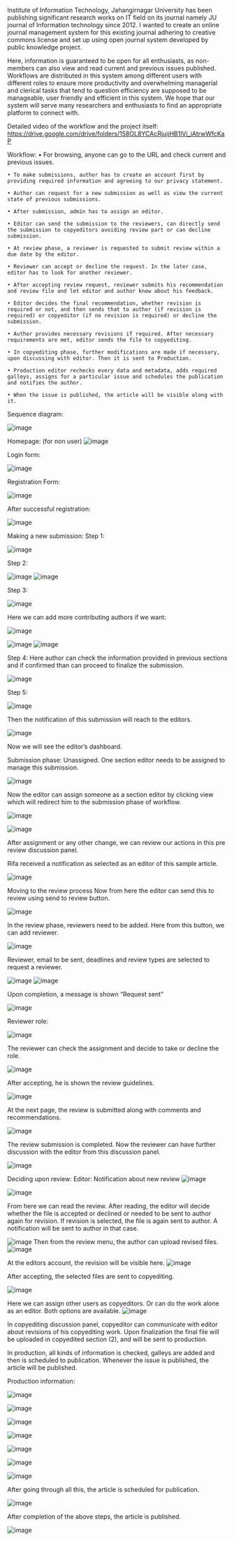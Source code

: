 Institute of Information Technology, Jahangirnagar University has been publishing significant research works on IT field on its journal namely JU journal of Information technology since 2012. I wanted to create an online journal management system for this existing journal adhering to creative commons license and set up using open journal system developed by public knowledge project.

Here, information is guaranteed to be open for all enthusiasts, as non-members can also view and read current and previous issues published. Workflows are distributed in this system among different users with different roles to ensure more productivity and overwhelming managerial and clerical tasks that tend to question efficiency are supposed to be manageable, user friendly and efficient in this system. We hope that our system will serve many researchers and enthusiasts to find an appropriate platform to connect with.

Detailed video of the workflow and the project itself: https://drive.google.com/drive/folders/158OL8YCAcRjuijHB1lVi_iAtrwWfcKaP

Workflow:
    • For browsing, anyone can go to the URL and check current and previous issues. 
    
    • To make submissions, author has to create an account first by providing required information and agreeing to our privacy statement.
    
    • Author can request for a new submission as well as view the current state of previous submissions.
    
    • After submission, admin has to assign an editor.
    
    • Editor can send the submission to the reviewers, can directly send the submission to copyeditors avoiding review part or can decline submission.
    
    • At review phase, a reviewer is requested to submit review within a due date by the editor.
    
    • Reviewer can accept or decline the request. In the later case, editor has to look for another reviewer. 
    
    • After accepting review request, reviewer submits his recommendation and review file and let editor and author know about his feedback.
    
    • Editor decides the final recommendation, whether revision is required or not, and then sends that to author (if revision is required) or copyeditor (if no revision is required) or decline the submission.
    
    • Author provides necessary revisions if required. After necessary requirements are met, editor sends the file to copyediting.
    
    • In copyediting phase, further modifications are made if necessary, upon discussing with editor. Then it is sent to Production.
    
    • Production editor rechecks every data and metadata, adds required galleys, assigns for a particular issue and schedules the publication and notifies the author.
    
    • When the issue is published, the article will be visible along with it.

Sequence diagram:

![image](https://user-images.githubusercontent.com/54031572/229293657-8ab9bf63-5f81-4db2-8ce7-9eb4bc0c7865.png)

Homepage: (for non user)
![image](https://user-images.githubusercontent.com/54031572/229293731-ac67fe04-2e44-4a9a-bbb1-362ec79a3c9d.png)

Login form:

![image](https://user-images.githubusercontent.com/54031572/229293769-154f759f-4da1-4d7a-add4-b01fa0feff89.png)

Registration Form:

![image](https://user-images.githubusercontent.com/54031572/229293782-47ade798-dc44-4c43-ab15-87a4c92fcf1f.png)


After successful registration:

![image](https://user-images.githubusercontent.com/54031572/229293798-50078d30-0938-44e6-b3cc-2714b9ac705d.png)


Making a new submission:
Step 1:

![image](https://user-images.githubusercontent.com/54031572/229293815-a4aad27c-5028-4f47-bf4e-546431a7dcf0.png)

Step 2:

![image](https://user-images.githubusercontent.com/54031572/229293830-1e11f4cc-7225-47c3-a08f-e26206ad7ede.png)
![image](https://user-images.githubusercontent.com/54031572/229293837-c97456eb-637f-4292-8c39-bbef8015552f.png)


Step 3:

![image](https://user-images.githubusercontent.com/54031572/229293850-f578d472-79ad-4cd0-a520-6b1c4b1a7d1b.png)

Here we can add more contributing authors if we want:

![image](https://user-images.githubusercontent.com/54031572/229293860-17895e94-fbf4-44b6-b299-546ef50d8da7.png)

![image](https://user-images.githubusercontent.com/54031572/229293870-d0cbc2fc-897c-4c0d-8d7c-c60a4765ed2e.png)
![image](https://user-images.githubusercontent.com/54031572/229293877-c68c8032-a09d-4b13-bf92-7e9bf27467c9.png)


Step 4:
Here author can check the information provided in previous sections and if confirmed than can proceed to finalize the submission.

![image](https://user-images.githubusercontent.com/54031572/229293887-606a9829-9ce7-4c37-903d-925e72b59555.png)

Step 5:

![image](https://user-images.githubusercontent.com/54031572/229293896-1a80133a-4d00-4443-9a03-39cb042bd8b9.png)

Then the notification of this submission will reach to the editors.

![image](https://user-images.githubusercontent.com/54031572/229293908-f9f0a174-0e9d-43d5-badd-e21bfb07eeae.png)

Now we will see the editor’s dashboard.

Submission phase:
Unassigned. One section editor needs to be assigned to manage this submission.

![image](https://user-images.githubusercontent.com/54031572/229293927-74c248ed-a48d-4c7f-bef2-bca11253d865.png)

Now the editor can assign someone as a section editor by clicking view which will redirect him to the submission phase of workflow.

![image](https://user-images.githubusercontent.com/54031572/229293934-edf660e6-d3b4-4afb-b62e-406a2e3c2a1e.png)

![image](https://user-images.githubusercontent.com/54031572/229293942-e8369447-2a0b-4214-9978-1e7db6d0d093.png)

After assignment or any other change, we can review our actions in this pre review discussion panel.

Rifa received a notification as selected as an editor of this sample article.

![image](https://user-images.githubusercontent.com/54031572/229293964-826f2b43-70e0-4d1c-8332-092e2a6620af.png)


Moving to the review process
Now from here the editor can send this to review using send to review button.

![image](https://user-images.githubusercontent.com/54031572/229293974-4e5b9783-b089-4d76-8339-085734083039.png)



In the review phase, reviewers need to be added. Here from this button, we can add reviewer.

![image](https://user-images.githubusercontent.com/54031572/229293983-95ce4353-3bd1-447a-900a-8d09c510ac40.png)

Reviewer, email to be sent, deadlines and review types are selected to request a reviewer.

![image](https://user-images.githubusercontent.com/54031572/229293991-411a9266-7bed-4519-a0e7-fc296a0e3a2b.png)
![image](https://user-images.githubusercontent.com/54031572/229293995-b1ce36ec-09c2-41be-8260-2dce96943f41.png)

Upon completion, a message is shown “Request sent”

![image](https://user-images.githubusercontent.com/54031572/229293999-75378fa5-2f30-4c24-a7c2-c1eedd3815fe.png)


Reviewer role:

![image](https://user-images.githubusercontent.com/54031572/229294018-8c9070aa-b11e-4a24-ae68-6f806a2e500f.png)

The reviewer can check the assignment and decide to take or decline the role.


![image](https://user-images.githubusercontent.com/54031572/229294028-67903870-41bf-4bf9-871e-1fc09afed72c.png)

After accepting, he is shown the review guidelines.

![image](https://user-images.githubusercontent.com/54031572/229294040-d5004e47-98c4-4c02-b32c-c06753eb7afc.png)

At the next page, the review is submitted along with comments and recommendations.

![image](https://user-images.githubusercontent.com/54031572/229294058-a88ec5f3-0538-4871-b2cf-4df67865d4a7.png)

The review submission is completed. Now the reviewer can have further discussion with the editor from this discussion panel.

![image](https://user-images.githubusercontent.com/54031572/229294067-0fb4b0a8-9a54-41f9-85fe-97ad568349b4.png)

Deciding upon review:
Editor:
Notification about new review
![image](https://user-images.githubusercontent.com/54031572/229294075-04db16c2-f325-4d69-a213-389332fc937f.png)

![image](https://user-images.githubusercontent.com/54031572/229294085-c097157f-df06-45ec-aa4c-f94f26d3d696.png)


From here we can read the review. 
After reading, the editor will decide whether the file is accepted or declined or needed to be sent to author again for revision.
If revision is selected, the file is again sent to author.
A notification will be sent to author in that case.

![image](https://user-images.githubusercontent.com/54031572/229294095-1e2391a0-38aa-4b51-99ab-e07ca67d4df6.png)
Then from the review menu, the author can upload revised files.
![image](https://user-images.githubusercontent.com/54031572/229294106-a9dfd5be-5cba-4d26-9c0f-5c53b0f7175f.png)


At the editors account, the revision will be visible here.
![image](https://user-images.githubusercontent.com/54031572/229294116-5310e32c-4a60-4a48-85a0-079459e23032.png)

After accepting, the selected files are sent to copyediting.

![image](https://user-images.githubusercontent.com/54031572/229294128-b126b6a1-7dfb-4bb4-a0e6-8994777467b9.png)

Here we can assign other users as copyeditors. Or can do the work alone as an editor. Both options are available.
![image](https://user-images.githubusercontent.com/54031572/229294143-988f0935-4c38-45ec-91fe-5033a0520690.png)

In copyediting discussion panel, copyeditor can communicate with editor about revisions of his copyediting work. Upon finalization the final file will be uploaded in copyedited section (2), and will be sent to production.

In production, all kinds of information is checked, galleys are added and then is scheduled to publication. Whenever the issue is published, the article will be published.

Production information:

![image](https://user-images.githubusercontent.com/54031572/229294158-50e08a93-feb5-45ad-b0fc-07ae959f8be4.png)

![image](https://user-images.githubusercontent.com/54031572/229294163-8cc1c54d-0b84-4a6c-b3dd-fdafdc4cc0ee.png)

![image](https://user-images.githubusercontent.com/54031572/229294169-78afeb06-350c-4e5d-8246-1eb42e3aeb03.png)

![image](https://user-images.githubusercontent.com/54031572/229294180-37a8dd42-3915-444c-bc36-77e605297c80.png)

![image](https://user-images.githubusercontent.com/54031572/229294186-a99c183b-ccc5-42ac-a65c-ee8284b45ac6.png)


![image](https://user-images.githubusercontent.com/54031572/229294198-9311b7e8-5eb4-4900-a1c1-604c58ef329e.png)

![image](https://user-images.githubusercontent.com/54031572/229294207-513bce06-ad5f-47b4-a51f-87c349370573.png)

After going through all this, the article is scheduled for publication.

![image](https://user-images.githubusercontent.com/54031572/229294221-394bf8d9-3339-4874-ace9-06c006eca4bd.png)

After completion of the above steps, the article is published.

![image](https://user-images.githubusercontent.com/54031572/229294237-4f209244-0bea-44bb-bafb-bd4f852f3143.png)


